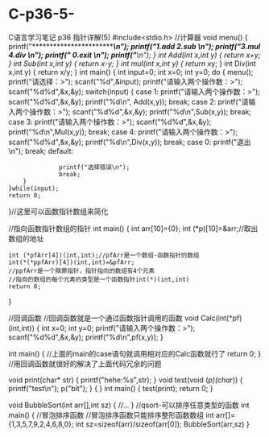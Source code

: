 # C-p36-5-
C语言学习笔记 p36 指针详解(5)
#include<stdio.h>
//计算器
void menu()
{
    printf("****************************\n");
    printf("******1.add    2.sub  ******\n");
    printf("******3.mul    4.div  ******\n");
    printf("******    0.exit      ******\n");
    printf("****************************\n");
}
int Add(int x,int y)
{
    return x+y;
}
int Sub(int x,int y)
{
    return x-y;
}
int mul(int x,int y)
{
    return x*y;
}
int Div(int x,int y)
{
    return x/y;
}
int main()
{
    int input=0;
    int x=0;
    int y=0;
    do
    {
        menu();
        printf("请选择：>");
        scanf("%d",&input);
        printf("请输入两个操作数：>");
        scanf("%d%d",&x,&y);
        switch(input)
        {
            case 1:
               printf("请输入两个操作数：>");
               scanf("%d%d",&x,&y);
               printf("%d\n", Add(x,y));
               break;
            case 2:
                printf("请输入两个操作数：>");
                scanf("%d%d",&x,&y);
                printf("%d\n",Sub(x,y));
                break;
            case 3:
                printf("请输入两个操作数：>");
                scanf("%d%d",&x,&y);
                printf("%d\n",Mul(x,y));
                break;
            case 4:
                 printf("请输入两个操作数：>");
                 scanf("%d%d",&x,&y);
                 printf("%d\n",Div(x,y));
                 break;
              case 0:
                  printf("退出\n");
                  break;
              default:

                  printf("选择错误\n");
                  break;
        }
    }while(input);
    return 0;
}//这里可以函数指针数组来简化



//指向函数指针数组的指针
int main()
{
    int arr[10]={0};
    int (*p)[10]=&arr;//取出数组的地址

    int (*pfArr[4])(int,int);//pfArr是一个数组-函数指针的数组
    int(*(*ppfArr)[4])(int,int)=&pfArr;
    //ppfArr是一个赎罪指针，指针指向的数组有4个元素
    //指向的数组的每个元素的类型是一个函数指针int(*)(int,int)
    return 0;
}


//回调函数
//回调函数就是一个通过函数指针调用的函数
void Calc(int(*pf)(int,int))
{
    int x=0;
    int y=0;
     printf("请输入两个操作数：>");
     scanf("%d%d",&x,&y);
     printf("%d\n",pf(x,y));
}

int main()
{
    //上面的main的case语句就调用相对应的Calc函数就行了
    return 0;
}
    //用回调函数就很好的解决了上面代码冗余的问题

void print(char* str)
{
    printf("hehe:%s",str);
}
void test(void (*p)(char*))
{
    printf("test\n");
    p("bit");
}
{
}
int main()
{
    test(print);
    return 0;
}


void BubbleSort(int arr[],int sz)
{
    //...
}
//qsort-可以排序任意类型的函数
int main()
{
    //冒泡排序函数
    //冒泡排序函数只能排序整形函数数组
    int arr[]={1,3,5,7,9,2,4,6,8,0};
    int sz=sizeof(arr)/sizeof(arr[0]);
    BubbleSort(arr,sz)
}
